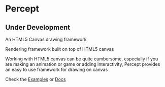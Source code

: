 # Percept
## Under Development
An HTML5 Canvas drawing framework

Rendering framework built on top of HTML5 canvas

Working with HTML5 canvas can be quite cumbersome, especially if you are making an animation or game or adding interactivity, Percept provides an easy to use framework for drawing on canvas

Check the [Examples](https://perceptjs.herokuapp.com/) or [Docs](https://perceptjs.herokuapp.com/docs/)
